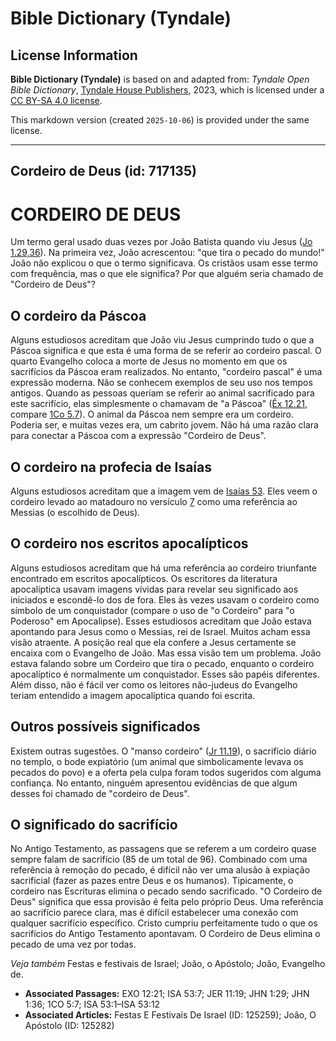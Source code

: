 # Bible Dictionary (Tyndale)

## License Information

**Bible Dictionary (Tyndale)** is based on and adapted from: _Tyndale Open Bible Dictionary_, [Tyndale House Publishers](https://tyndaleopenresources.com/), 2023, which is licensed under a [CC BY-SA 4.0 license](https://creativecommons.org/licenses/by-sa/4.0/legalcode.en).

This markdown version (created `2025-10-06`) is provided under the same license.



--------------------------------

## Cordeiro de Deus (id: 717135)

CORDEIRO DE DEUS
================

Um termo geral usado duas vezes por João Batista quando viu Jesus ([Jo 1\.29,36](https://ref.ly/John1:29,John1:36)). Na primeira vez, João acrescentou: "que tira o pecado do mundo!" João não explicou o que o termo significava. Os cristãos usam esse termo com frequência, mas o que ele significa? Por que alguém seria chamado de "Cordeiro de Deus"?

O cordeiro da Páscoa
--------------------

Alguns estudiosos acreditam que João viu Jesus cumprindo tudo o que a Páscoa significa e que esta é uma forma de se referir ao cordeiro pascal. O quarto Evangelho coloca a morte de Jesus no momento em que os sacrifícios da Páscoa eram realizados. No entanto, "cordeiro pascal" é uma expressão moderna. Não se conhecem exemplos de seu uso nos tempos antigos. Quando as pessoas queriam se referir ao animal sacrificado para este sacrifício, elas simplesmente o chamavam de "a Páscoa" ([Êx 12\.21](https://ref.ly/Exod12:21), compare [1Co 5\.7](https://ref.ly/1Cor5:7)). O animal da Páscoa nem sempre era um cordeiro. Poderia ser, e muitas vezes era, um cabrito jovem. Não há uma razão clara para conectar a Páscoa com a expressão "Cordeiro de Deus".

O cordeiro na profecia de Isaías
--------------------------------

Alguns estudiosos acreditam que a imagem vem de [Isaías 53](https://ref.ly/Isa53:1-Isa53:12). Eles veem o cordeiro levado ao matadouro no versículo [7](https://ref.ly/Isa53:7) como uma referência ao Messias (o escolhido de Deus).

O cordeiro nos escritos apocalípticos
-------------------------------------

Alguns estudiosos acreditam que há uma referência ao cordeiro triunfante encontrado em escritos apocalípticos. Os escritores da literatura apocalíptica usavam imagens vívidas para revelar seu significado aos iniciados e escondê\-lo dos de fora. Eles às vezes usavam o cordeiro como símbolo de um conquistador (compare o uso de "o Cordeiro" para "o Poderoso" em Apocalipse). Esses estudiosos acreditam que João estava apontando para Jesus como o Messias, rei de Israel. Muitos acham essa visão atraente. A posição real que ela confere a Jesus certamente se encaixa com o Evangelho de João. Mas essa visão tem um problema. João estava falando sobre um Cordeiro que tira o pecado, enquanto o cordeiro apocalíptico é normalmente um conquistador. Esses são papéis diferentes. Além disso, não é fácil ver como os leitores não\-judeus do Evangelho teriam entendido a imagem apocalíptica quando foi escrita.

Outros possíveis significados
-----------------------------

Existem outras sugestões. O "manso cordeiro" ([Jr 11\.19](https://ref.ly/Jer11:19)), o sacrifício diário no templo, o bode expiatório (um animal que simbolicamente levava os pecados do povo) e a oferta pela culpa foram todos sugeridos com alguma confiança. No entanto, ninguém apresentou evidências de que algum desses foi chamado de "cordeiro de Deus".

O significado do sacrifício
---------------------------

No Antigo Testamento, as passagens que se referem a um cordeiro quase sempre falam de sacrifício (85 de um total de 96\). Combinado com uma referência à remoção do pecado, é difícil não ver uma alusão à expiação sacrificial (fazer as pazes entre Deus e os humanos). Tipicamente, o cordeiro nas Escrituras elimina o pecado sendo sacrificado. "O Cordeiro de Deus" significa que essa provisão é feita pelo próprio Deus. Uma referência ao sacrifício parece clara, mas é difícil estabelecer uma conexão com qualquer sacrifício específico. Cristo cumpriu perfeitamente tudo o que os sacrifícios do Antigo Testamento apontavam. O Cordeiro de Deus elimina o pecado de uma vez por todas.

*Veja também* Festas e festivais de Israel; João, o Apóstolo; João, Evangelho de.

* **Associated Passages:** EXO 12:21; ISA 53:7; JER 11:19; JHN 1:29; JHN 1:36; 1CO 5:7; ISA 53:1–ISA 53:12
* **Associated Articles:** Festas E Festivais De Israel (ID: 125259); João, O Apóstolo (ID: 125282)


